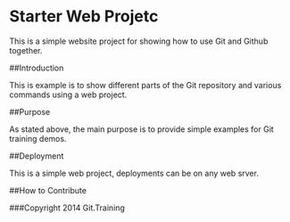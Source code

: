 # Starter Web Projetc

This is a simple website project for showing how to use Git and Github together.

##Introduction

This is example is to show different parts of the Git repository and various commands using a web project.

##Purpose

As stated above, the main purpose is to provide simple examples for Git training demos.

##Deployment 

This is a simple web project, deployments can be on any web srver.

##How to Contribute

###Copyright
2014 Git.Training